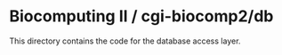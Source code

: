 Biocomputing II / cgi-biocomp2/db
=================================

This directory contains the code for the database access layer.


